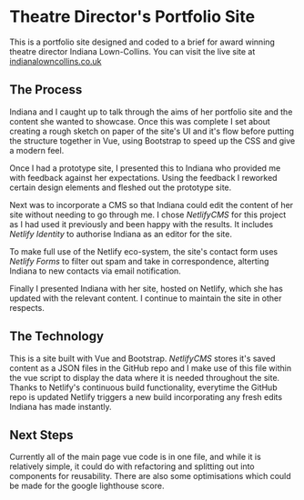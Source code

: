 # Theatre Director's Portfolio Site
This is a portfolio site designed and coded to a brief for award winning theatre director Indiana Lown-Collins. You can visit the live site at [indianalowncollins.co.uk](indianalowncollins.co.uk)

## The Process
Indiana and I caught up to talk through the aims of her portfolio site and the content she wanted to showcase. Once this was complete I set about creating a rough sketch on paper of the site's UI and it's flow before putting the structure together in Vue, using Bootstrap to speed up the CSS and give a modern feel.

Once I had a prototype site, I presented this to Indiana who provided me with feedback against her expectations. Using the feedback I reworked certain design elements and fleshed out the prototype site.

Next was to incorporate a CMS so that Indiana could edit the content of her site without needing to go through me. I chose *NetlifyCMS* for this project as I had used it previously and been happy with the results. It includes *Netlify Identity* to authorise Indiana as an editor for the site.

To make full use of the Netlify eco-system, the site's contact form uses *Netlify Forms* to filter out spam and take in correspondence, alterting Indiana to new contacts via email notification.

Finally I presented Indiana with her site, hosted on Netlify, which she has updated with the relevant content. I continue to maintain the site in other respects.

## The Technology
This is a site built with Vue and Bootstrap. *NetlifyCMS* stores it's saved content as a JSON files in the GitHub repo and I make use of this file within the vue script to display the data where it is needed throughout the site. Thanks to Netlify's continuous build functionality, everytime the GitHub repo is updated Netlify triggers a new build incorporating any fresh edits Indiana has made instantly.

## Next Steps
Currently all of the main page vue code is in one file, and while it is relatively simple, it could do with refactoring and splitting out into components for reusability. There are also some optimisations which could be made for the google lighthouse score.
